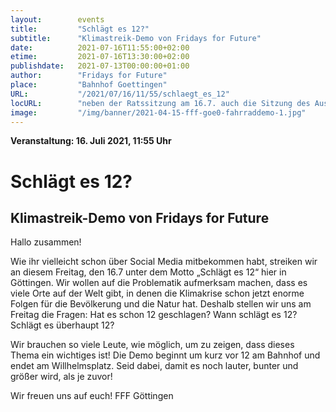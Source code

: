 ```yaml
---
layout:        events
title:         "Schlägt es 12?"
subtitle:      "Klimastreik-Demo von Fridays for Future"
date:          2021-07-16T11:55:00+02:00
etime:         2021-07-16T13:30:00+02:00
publishdate:   2021-07-13T00:00:00+01:00
author:        "Fridays for Future"
place:         "Bahnhof Goettingen"
URL:           "/2021/07/16/11/55/schlaegt_es_12"
locURL:        "neben der Ratssitzung am 16.7. auch die Sitzung des Ausschusses für Umwelt, Klimaschutz und Mobilität am 13.7. für die politische Diskussion über den Klimaplan2030 eine wesentliche Rolle spielen wird. Der Klimaplan2030 ist dort beinahe der ausschliessliche Tagesordnungspunkt. Dort wird die Entscheidung der Fraktionen fallen, wie sie sich in der Ratssitzung zum Klimaplan stellen."
image:         "/img/banner/2021-04-15-fff-goe0-fahrraddemo-1.jpg"
---
```


**Veranstaltung: 16. Juli 2021, 11:55 Uhr**

Schlägt es 12?
===========

Klimastreik-Demo  von Fridays for Future
-----------
Hallo zusammen!

Wie ihr vielleicht schon über Social Media mitbekommen habt, streiken
wir an diesem Freitag, den 16.7 unter dem Motto „Schlägt es 12“ hier in
Göttingen. Wir wollen auf die Problematik aufmerksam machen, dass es
viele Orte auf der Welt gibt, in denen die Klimakrise schon jetzt enorme
Folgen für die Bevölkerung und die Natur hat. Deshalb stellen wir uns am
Freitag die Fragen: Hat es schon 12 geschlagen? Wann schlägt es 12?
Schlägt es überhaupt 12? 

Wir brauchen so viele Leute, wie möglich, um zu zeigen, dass dieses
Thema ein wichtiges ist! 
Die Demo beginnt um kurz vor 12 am Bahnhof und endet am Willhelmsplatz. 
Seid dabei, damit es noch lauter, bunter und größer wird, als je zuvor! 

Wir freuen uns auf euch!
FFF Göttingen 
